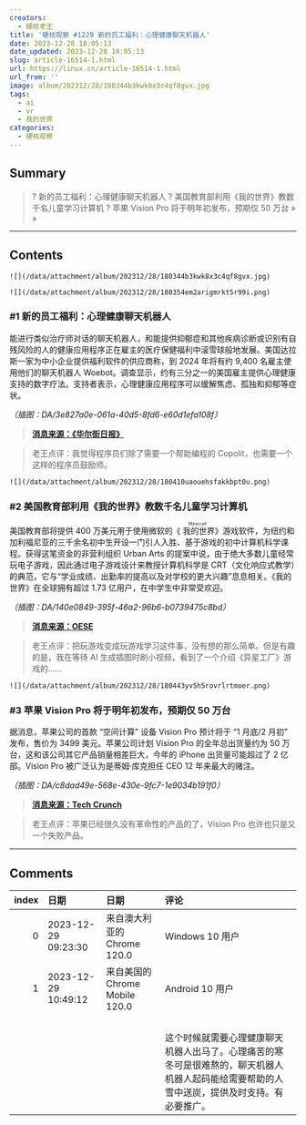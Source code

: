 ```yaml
---
creators:
  - 硬核老王
title: '硬核观察 #1229 新的员工福利：心理健康聊天机器人'
date: 2023-12-28 18:05:13
date_updated: 2023-12-28 18:05:13
slug: article-16514-1.html
url: https://linux.cn/article-16514-1.html
url_from: ''
image: album/202312/28/180344b3kwk8x3c4qf8gvx.jpg
tags:
  - ai
  - vr
  - 我的世界
categories:
  - 硬核观察
---
```


## Summary

> ? 新的员工福利：心理健康聊天机器人
> ? 美国教育部利用《我的世界》教数千名儿童学习计算机
> ? 苹果 Vision Pro 将于明年初发布，预期仅 50 万台
> » 
> »

***

<!-- more -->

## Contents

`![](/data/attachment/album/202312/28/180344b3kwk8x3c4qf8gvx.jpg)`

`![](/data/attachment/album/202312/28/180354em2arigmrkt5r99i.png)`

### #1 新的员工福利：心理健康聊天机器人

能进行类似治疗师对话的聊天机器人，和能提供抑郁症和其他疾病诊断或识别有自残风险的人的健康应用程序正在雇主的医疗保健福利中滚雪球般地发展。美国达拉斯一家为中小企业提供福利软件的供应商称，到 2024 年将有约 9,400 名雇主使用他们的聊天机器人 Woebot。调查显示，约有三分之一的美国雇主提供心理健康支持的数字疗法。支持者表示，心理健康应用程序可以缓解焦虑、孤独和抑郁等症状。

*（插图：DA/3e827a0e-061a-40d5-8fd6-e60d1efa108f）*

> 
> **[消息来源：《华尔街日报》](https://www.wsj.com/tech/ai/employers-are-offering-a-new-worker-benefit-wellness-chatbots-cc298b20)**
> 
> 
> 

> 
> 老王点评：我觉得程序员们除了需要一个帮助编程的 Copolit，也需要一个这样的程序员鼓励师。
> 
> 
> 

`![](/data/attachment/album/202312/28/180410uaouehsfakkbpt0u.png)`

### #2 美国教育部利用《我的世界》教数千名儿童学习计算机

美国教育部将提供 400 万美元用于使用微软的《<ruby> 我的世界 <rt>  Minecraft </rt></ruby>》游戏软件，为纽约和加利福尼亚的三千余名初中生开设一门引人入胜、基于游戏的初中计算机科学课程。获得这笔资金的非营利组织 Urban Arts 的提案中说，由于绝大多数儿童经常玩电子游戏，因此通过电子游戏设计来教授计算机科学是 CRT（文化响应式教学）的典范，它与“学业成绩、出勤率的提高以及对学校的更大兴趣”息息相关。《我的世界》在全球拥有超过 1.73 亿用户，在中学生中非常受欢迎。

*（插图：DA/140e0849-395f-46a2-96b6-b0739475c8bd）*

> 
> **[消息来源：OESE](https://oese.ed.gov/offices/office-of-discretionary-grants-support-services/innovation-early-learning/education-innovation-and-research-eir/awards/)**
> 
> 
> 

> 
> 老王点评：把玩游戏变成玩游戏学习这件事，没有想的那么简单。但是有趣的是，我在等待 AI 生成插图时刷小视频，看到了一个介绍《异星工厂》游戏的……
> 
> 
> 

`![](/data/attachment/album/202312/28/180443yv5h5rovrlrtmoer.png)`

### #3 苹果 Vision Pro 将于明年初发布，预期仅 50 万台

据消息，苹果公司的首款 “空间计算” 设备 Vision Pro 预计将于 “1 月底/2 月初” 发布，售价为 3499 美元。苹果公司计划 Vision Pro 的全年总出货量约为 50 万台，这和该公司其它产品销量相差巨大，今年的 iPhone 出货量可能超过了 2 亿部。Vision Pro 被广泛认为是蒂姆·库克担任 CEO 12 年来最大的赌注。

*（插图：DA/c8dad49e-568e-430e-9fc7-1e9034b191f0）*

> 
> **[消息来源：Tech Crunch](https://techcrunch.com/2023/12/26/apple-vision-pro-tipped-for-late-jan-early-feb-release/)**
> 
> 
> 

> 
> 老王点评：苹果已经很久没有革命性的产品的了，Vision Pro 也许也只是又一个失败产品。
> 
> 
>

***

## Comments

|   index | 日期                | 日期                                           | 评论                                                                                                                                                                                                               |
|--------:|:--------------------|:-----------------------------------------------|:-------------------------------------------------------------------------------------------------------------------------------------------------------------------------------------------------------------------|
|       0 | 2023-12-29 09:23:30 | 来自澳大利亚的 Chrome 120.0|Windows 10 用户    | 什么时候我朝的教育部也学学美帝这一招寓教于乐，别在整那些八股了                                                                               |
|       1 | 2023-12-29 10:49:12 | 来自美国的 Chrome Mobile 120.0|Android 10 用户 | 现在心理咨询费用动辄几百，长期咨询费用可不小，不是所有人承受的起。更何况咨询师不可能有求必应，大牛咨询师更是很难约到时间。<br />             |
|         |                     |                                                | <br />                                                                                                                                       |
|         |                     |                                                | 这个时候就需要心理健康聊天机器人出马了。心理痛苦的寒冬可是很难熬的，聊天机器人机器人起码能给需要帮助的人雪中送炭，提供及时支持。有必要推广。                                                                       |
